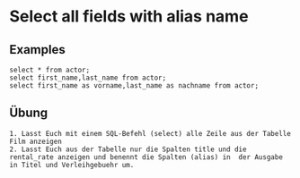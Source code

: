 # Select all fields with alias name 

## Examples 

```
select * from actor; 
select first_name,last_name from actor;
select first_name as vorname,last_name as nachname from actor; 

```

## Übung 

```
1. Lasst Euch mit einem SQL-Befehl (select) alle Zeile aus der Tabelle Film anzeigen
2. Lasst Euch aus der Tabelle nur die Spalten title und die rental_rate anzeigen und benennt die Spalten (alias) in  der Ausgabe in Titel und Verleihgebuehr um.
```
